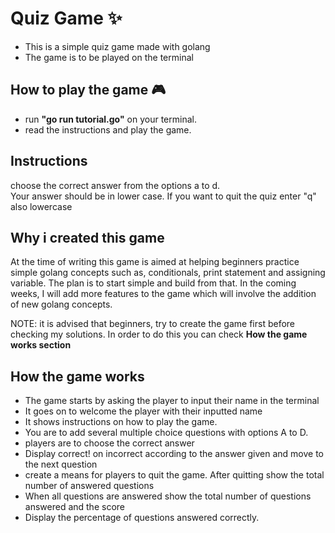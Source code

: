 # Quiz Game ✨
- This is a simple quiz game made with golang
- The game is to be played on the terminal

## How to play the game 🎮
- run **"go run tutorial.go"** on your terminal.
- read the instructions and play the game.

## Instructions 
choose the correct answer from the options a to d.\
Your answer should be in lower case.
If you want to quit the quiz enter "q" also lowercase

## Why i created this game 
At the time of writing this game is aimed at helping beginners
practice simple golang concepts such as, conditionals, print statement
and assigning variable. The plan is to start simple and build from that.
In the coming weeks, I will add more features to the game which will involve
the addition of new golang concepts.

NOTE: it is advised that beginners, try to create the game first before checking
my solutions. In order to do this you can check **How the game works section**

## How the game works
- The game starts by asking the player to input their name in the terminal
- It goes on to welcome the player with their inputted name 
- It shows instructions on how to play the game.
- You are to add several multiple choice questions with options A to D.
- players are to choose the correct answer
- Display correct! on incorrect according to the answer given and move to the next question
- create a means for players to quit the game. After quitting show the total number of answered questions
- When all questions are answered show the total number of questions answered and the score
- Display the percentage of questions answered correctly.